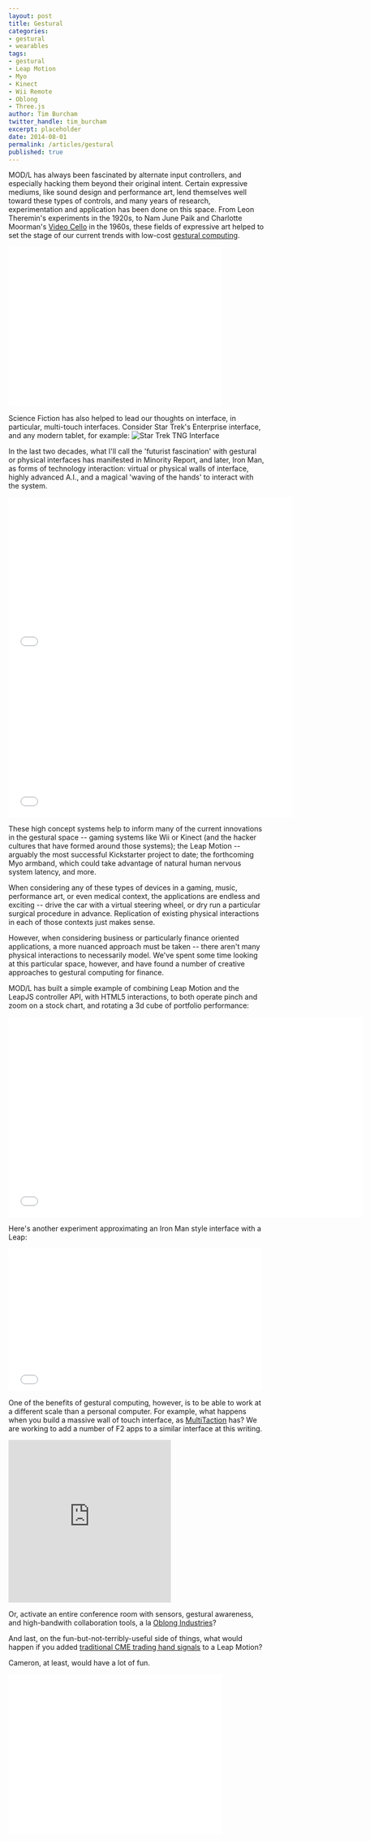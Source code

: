 ```yaml
---
layout: post
title: Gestural
categories: 
- gestural
- wearables
tags: 
- gestural
- Leap Motion
- Myo
- Kinect
- Wii Remote
- Oblong
- Three.js
author: Tim Burcham
twitter_handle: tim_burcham
excerpt: placeholder
date: 2014-08-01
permalink: /articles/gestural
published: true
---
```


MOD/L has always been fascinated by alternate input controllers, and especially hacking them beyond their original intent. Certain expressive mediums, like sound design and performance art, lend themselves well toward these types of controls, and many years of research, experimentation and application has been done on this space.  From Leon Theremin's experiments in the 1920s, to Nam June Paik and Charlotte Moorman's [Video Cello](https://www.youtube.com/watch?v=-9lnbIGHzUM) in the 1960s, these fields of expressive art helped to set the stage of our current trends with low-cost [gestural computing](http://en.wikipedia.org/wiki/Gesture_recognition).

<iframe width="420" height="315" src="//www.youtube.com/embed/w5qf9O6c20o" frameborder="0" allowfullscreen></iframe>

Science Fiction has also helped to lead our thoughts on interface, in particular, multi-touch interfaces.  Consider Star Trek's Enterprise interface, and any modern tablet, for example:
![Star Trek TNG Interface](http://www.popularmechanics.com/cm/popularmechanics/images/Xs/ways-tng-would-be-different-02-0103-lgn.jpg)

In the last two decades, what I'll call the 'futurist fascination' with gestural or physical interfaces has manifested in Minority Report, and later, Iron Man, as forms of technology interaction: virtual or physical walls of interface, highly advanced A.I., and a magical 'waving of the hands' to interact with the system.

<iframe width="560" height="315" src="//www.youtube.com/embed/8deYjcgVgm8" frameborder="0" allowfullscreen></iframe>

<iframe width="560" height="315" src="//www.youtube.com/embed/e-jN8UgMGrs" frameborder="0" allowfullscreen></iframe>

These high concept systems help to inform many of the current innovations in the gestural space -- gaming systems like Wii or Kinect (and the hacker cultures that have formed around those systems); the Leap Motion -- arguably the most successful Kickstarter project to date; the forthcoming Myo armband, which could take advantage of natural human nervous system latency, and more.

When considering any of these types of devices in a gaming, music, performance art, or even medical context, the applications are endless and exciting -- drive the car with a virtual steering wheel, or dry run a particular surgical procedure in advance.  Replication of existing physical interactions in each of those contexts just makes sense.

However, when considering business or particularly finance oriented applications, a more nuanced approach must be taken -- there aren't many physical interactions to necessarily model.  We've spent some time looking at this particular space, however, and have found a number of creative approaches to gestural computing for finance.

MOD/L has built a simple example of combining Leap Motion and the LeapJS controller API, with HTML5 interactions, to both operate pinch and zoom on a stock chart, and rotating a 3d cube of portfolio performance:

<iframe src="//player.vimeo.com/video/100161138?color=0071a3" width="700" height="394" frameborder="0" webkitallowfullscreen mozallowfullscreen allowfullscreen></iframe>

Here's another experiment approximating an Iron Man style interface with a Leap:

<iframe src="//player.vimeo.com/video/71216887" width="500" height="281" frameborder="0" webkitallowfullscreen mozallowfullscreen allowfullscreen></iframe>

One of the benefits of gestural computing, however, is to be able to work at a different scale than a personal computer. For example, what happens when you build a massive wall of touch interface, as [MultiTaction](http://www.multitaction.com/) has? We are working to add a number of F2 apps to a similar interface at this writing.

<iframe class="vine-embed" src="https://vine.co/v/OmpM1YT5OVv/embed/simple" width="320" height="320" frameborder="0"></iframe>

Or, activate an entire conference room with sensors, gestural awareness, and high-bandwith collaboration tools, a la [Oblong Industries](http://www.oblong.com/blog/wp-content/uploads/2013/09/Mezzanine-Beyond-Telepresence.jpg)?

And last, on the fun-but-not-terribly-useful side of things, what would happen if you added [traditional CME trading hand signals](http://www.cmegroup.com/education/open-outcry-futures-trading-hand-signals.html) to a Leap Motion? 

Cameron, at least, would have a lot of fun.
<iframe width="420" height="315" src="//www.youtube.com/embed/6yguPLkPh0A" frameborder="0" allowfullscreen></iframe>